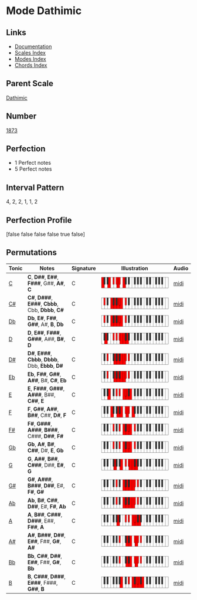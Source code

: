 # Mode Dathimic

## Links

- [Documentation](index.md)
- [Scales Index](Scales.md)
- [Modes Index](Modes.md)
- [Chords Index](Chords.md)

## Parent Scale

[Dathimic](ScaleDathimic.md)

## Number

[1873](https://ianring.com/musictheory/scales/1873)

## Perfection

- 1 Perfect notes
- 5 Perfect notes

## Interval Pattern

4, 2, 2, 1, 1, 2

## Perfection Profile

[false false false false true false]

## Permutations

| Tonic | Notes | Signature | Illustration | Audio |
|-------|-------|-----------|--------------|-------|
| [C](ModeCNaturalDathimic.md) | **C**, **D##**, **E##**, **F###**, G##, **A#**, **C** | C | ![CNaturalDathimic](ModeCNaturalDathimic.png) | [midi](https://github.com/edipermadi/music/blob/main/docs/ModeCNaturalDathimic.mid?raw=true) |
| [C#](ModeCSharpDathimic.md) | **C#**, **D###**, **E###**, **Cbbb**, Cbb, **Dbbb**, **C#** | C | ![CSharpDathimic](ModeCSharpDathimic.png) | [midi](https://github.com/edipermadi/music/blob/main/docs/ModeCSharpDathimic.mid?raw=true) |
| [Db](ModeDFlatDathimic.md) | **Db**, **E#**, **F##**, **G##**, A#, **B**, **Db** | C | ![DFlatDathimic](ModeDFlatDathimic.png) | [midi](https://github.com/edipermadi/music/blob/main/docs/ModeDFlatDathimic.mid?raw=true) |
| [D](ModeDNaturalDathimic.md) | **D**, **E##**, **F###**, **G###**, A##, **B#**, **D** | C | ![DNaturalDathimic](ModeDNaturalDathimic.png) | [midi](https://github.com/edipermadi/music/blob/main/docs/ModeDNaturalDathimic.mid?raw=true) |
| [D#](ModeDSharpDathimic.md) | **D#**, **E###**, **Cbbb**, **Dbbb**, Dbb, **Ebbb**, **D#** | C | ![DSharpDathimic](ModeDSharpDathimic.png) | [midi](https://github.com/edipermadi/music/blob/main/docs/ModeDSharpDathimic.mid?raw=true) |
| [Eb](ModeEFlatDathimic.md) | **Eb**, **F##**, **G##**, **A##**, B#, **C#**, **Eb** | C | ![EFlatDathimic](ModeEFlatDathimic.png) | [midi](https://github.com/edipermadi/music/blob/main/docs/ModeEFlatDathimic.mid?raw=true) |
| [E](ModeENaturalDathimic.md) | **E**, **F###**, **G###**, **A###**, B##, **C##**, **E** | C | ![ENaturalDathimic](ModeENaturalDathimic.png) | [midi](https://github.com/edipermadi/music/blob/main/docs/ModeENaturalDathimic.mid?raw=true) |
| [F](ModeFNaturalDathimic.md) | **F**, **G##**, **A##**, **B##**, C##, **D#**, **F** | C | ![FNaturalDathimic](ModeFNaturalDathimic.png) | [midi](https://github.com/edipermadi/music/blob/main/docs/ModeFNaturalDathimic.mid?raw=true) |
| [F#](ModeFSharpDathimic.md) | **F#**, **G###**, **A###**, **B###**, C###, **D##**, **F#** | C | ![FSharpDathimic](ModeFSharpDathimic.png) | [midi](https://github.com/edipermadi/music/blob/main/docs/ModeFSharpDathimic.mid?raw=true) |
| [Gb](ModeGFlatDathimic.md) | **Gb**, **A#**, **B#**, **C##**, D#, **E**, **Gb** | C | ![GFlatDathimic](ModeGFlatDathimic.png) | [midi](https://github.com/edipermadi/music/blob/main/docs/ModeGFlatDathimic.mid?raw=true) |
| [G](ModeGNaturalDathimic.md) | **G**, **A##**, **B##**, **C###**, D##, **E#**, **G** | C | ![GNaturalDathimic](ModeGNaturalDathimic.png) | [midi](https://github.com/edipermadi/music/blob/main/docs/ModeGNaturalDathimic.mid?raw=true) |
| [G#](ModeGSharpDathimic.md) | **G#**, **A###**, **B###**, **D##**, E#, **F#**, **G#** | C | ![GSharpDathimic](ModeGSharpDathimic.png) | [midi](https://github.com/edipermadi/music/blob/main/docs/ModeGSharpDathimic.mid?raw=true) |
| [Ab](ModeAFlatDathimic.md) | **Ab**, **B#**, **C##**, **D##**, E#, **F#**, **Ab** | C | ![AFlatDathimic](ModeAFlatDathimic.png) | [midi](https://github.com/edipermadi/music/blob/main/docs/ModeAFlatDathimic.mid?raw=true) |
| [A](ModeANaturalDathimic.md) | **A**, **B##**, **C###**, **D###**, E##, **F##**, **A** | C | ![ANaturalDathimic](ModeANaturalDathimic.png) | [midi](https://github.com/edipermadi/music/blob/main/docs/ModeANaturalDathimic.mid?raw=true) |
| [A#](ModeASharpDathimic.md) | **A#**, **B###**, **D##**, **E##**, F##, **G#**, **A#** | C | ![ASharpDathimic](ModeASharpDathimic.png) | [midi](https://github.com/edipermadi/music/blob/main/docs/ModeASharpDathimic.mid?raw=true) |
| [Bb](ModeBFlatDathimic.md) | **Bb**, **C##**, **D##**, **E##**, F##, **G#**, **Bb** | C | ![BFlatDathimic](ModeBFlatDathimic.png) | [midi](https://github.com/edipermadi/music/blob/main/docs/ModeBFlatDathimic.mid?raw=true) |
| [B](ModeBNaturalDathimic.md) | **B**, **C###**, **D###**, **E###**, F###, **G##**, **B** | C | ![BNaturalDathimic](ModeBNaturalDathimic.png) | [midi](https://github.com/edipermadi/music/blob/main/docs/ModeBNaturalDathimic.mid?raw=true) |
